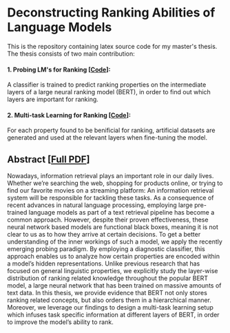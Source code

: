 # Deconstructing Ranking Abilities of Language Models 
This is the repository containing latex source code for my master's thesis. The thesis consists of two main contribution:

#### 1. Probing LM's for Ranking [[Code](https://github.com/yolomeus/probing-search)]:
A classifier is trained to predict ranking properties on the intermediate layers of a large neural ranking model (BERT), in order to find out which layers are important for ranking.

#### 2. Multi-task Learning for Ranking [[Code](https://github.com/yolomeus/mtl-ranking)]:
For each property found to be benificial for ranking, artificial datasets are generated and used at the relevant layers when fine-tuning the model.


## Abstract [[Full PDF](main.pdf)]
Nowadays, information retrieval plays an important role in our daily lives. Whether we’re
searching the web, shopping for products online, or trying to find our favorite movies on a
streaming platform: An information retrieval system will be responsible for tackling these
tasks. As a consequence of recent advances in natural language processing, employing
large pre-trained language models as part of a text retrieval pipeline has become a
common approach. However, despite their proven effectiveness, these neural network
based models are functional black boxes, meaning it is not clear to us as to how they
arrive at certain decisions. To get a better understanding of the inner workings of such
a model, we apply the recently emerging probing paradigm. By employing a diagnostic
classifier, this approach enables us to analyze how certain properties are encoded within
a model’s hidden representations. Unlike previous research that has focused on general
linguistic properties, we explicitly study the layer-wise distribution of ranking related
knowledge throughout the popular BERT model, a large neural network that has been
trained on massive amounts of text data. In this thesis, we provide evidence that BERT
not only stores ranking related concepts, but also orders them in a hierarchical manner.
Moreover, we leverage our findings to design a multi-task learning setup which infuses
task specific information at different layers of BERT, in order to improve the model’s
ability to rank.
